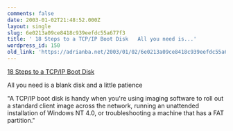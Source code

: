 ```yaml
---
comments: false
date: 2003-01-02T21:48:52.000Z
layout: single
slug: 6e0213a09ce8418c939eefdc55a677f3
title: ' 18 Steps to a TCP/IP Boot Disk   All you need is...'
wordpress_id: 150
old_link: 'https://adrianba.net/2003/01/02/6e0213a09ce8418c939eefdc55a677f3/'
---
```

[
18 Steps to a TCP/IP Boot Disk](http://msdn.microsoft.com/library/en-us/dnw2kmag01/html/BootDisk.asp)  

All you need is a blank disk and a little patience

"A TCP/IP boot disk is handy when you're using imaging software
to roll out a standard client image across the network, running an
unattended installation of Windows NT 4.0, or troubleshooting a
machine that has a FAT partition."
